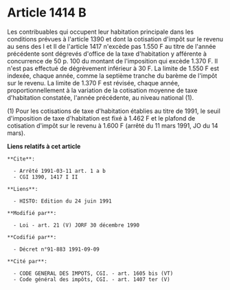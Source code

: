 # Article 1414 B

Les contribuables qui occupent leur habitation principale dans les conditions prévues à l'article 1390 et dont la cotisation
d'impôt sur le revenu au sens des I et II de l'article 1417 n'excède pas 1.550 F au titre de l'année précédente sont dégrevés
d'office de la taxe d'habitation y afférente à concurrence de 50 p. 100 du montant de l'imposition qui excède 1.370 F. Il
n'est pas effectué de dégrèvement inférieur à 30 F. La limite de 1.550 F est indexée, chaque année, comme la septième tranche
du barème de l'impôt sur le revenu. La limite de 1.370 F est révisée, chaque année, proportionnellement à la variation de la
cotisation moyenne de taxe d'habitation constatée, l'année précédente, au niveau national (1).

(1) Pour les cotisations de taxe d'habitation établies au titre de 1991, le seuil d'imposition de taxe d'habitation est fixé
à 1.462 F et le plafond de cotisation d'impôt sur le revenu à 1.600 F (arrêté du 11 mars 1991, JO du 14 mars).

**Liens relatifs à cet article**

	**Cite**:

	  - Arrêté 1991-03-11 art. 1 a b
	  - CGI 1390, 1417 I II

	**Liens**:

	  - HISTO: Edition du 24 juin 1991

	**Modifié par**:

	  - Loi - art. 21 (V) JORF 30 décembre 1990

	**Codifié par**:

	  - Décret n°91-883 1991-09-09

	**Cité par**:

	  - CODE GENERAL DES IMPOTS, CGI. - art. 1605 bis (VT)
	  - Code général des impôts, CGI. - art. 1407 ter (V)
